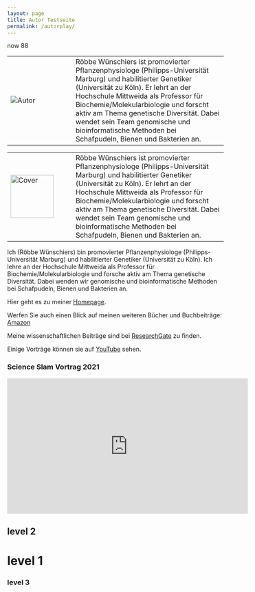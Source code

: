 ```yaml
---
layout: page
title: Autor Testseite
permalink: /autorplay/
---
```


now 88

<table>
  <tr>
    <td style="width:30%"><img src="/dummie/rwsmall.png" alt="Autor" style="object-fit: contain;"></td>
    <td style="width:70%">Röbbe Wünschiers ist promovierter Pflanzenphysiologe (Philipps-Universität Marburg) und habilitierter Genetiker (Universität zu Köln). Er lehrt an der Hochschule Mittweida als Professor für Biochemie/Molekularbiologie und forscht aktiv am Thema genetische Diversität. Dabei wendet sein Team genomische und bioinformatische Methoden bei Schafpudeln, Bienen und Bakterien an. </td>
  </tr>
 </table>
 
 <table>
  <tr>
    <td style="width:30%"><img src="/dummie/cover-dummie.png" alt="Cover" width="100" class="responsive"></td>
    <td style="width:70%">Röbbe Wünschiers ist promovierter Pflanzenphysiologe (Philipps-Universität Marburg) und habilitierter Genetiker (Universität zu Köln). Er lehrt an der Hochschule Mittweida als Professor für Biochemie/Molekularbiologie und forscht aktiv am Thema genetische Diversität. Dabei wendet sein Team genomische und bioinformatische Methoden bei Schafpudeln, Bienen und Bakterien an. </td>
  </tr>
 </table>
 

Ich (Röbbe Wünschiers) bin promovierter Pflanzenphysiologe (Philipps-Universität Marburg) und habilitierter Genetiker (Universität zu Köln). Ich lehre an der Hochschule Mittweida als Professor für Biochemie/Molekularbiologie und forsche aktiv am Thema genetische Diversität. Dabei wenden wir genomische und bioinformatische Methoden bei Schafpudeln, Bienen und Bakterien an.

Hier geht es zu meiner [Homepage](https://www.staff.hs-mittweida.de/~wuenschi). 

Werfen Sie auch einen Blick auf meinen weiteren Bücher und Buchbeiträge: [Amazon](https://www.amazon.de/R%25C3%25B6bbe-W%25C3%25BCnschiers/e/B001K6M8OY%3Fref=dbs_a_mng_rwt_scns_share)

Meine wissenschaftlichen Beiträge sind bei [ResearchGate](https://www.researchgate.net/profile/Roebbe-Wuenschiers) zu finden.

Einige Vorträge können sie auf [YouTube](https://www.youtube.com/results?search_query=wünschiers) sehen.

<h3>Science Slam Vortrag 2021</h3>

<iframe width="560" height="315" src="https://www.youtube.com/embed/OL33AcXbOLA" title="YouTube video player" frameborder="0" allow="accelerometer; autoplay; clipboard-write; encrypted-media; gyroscope; picture-in-picture" allowfullscreen></iframe>

## level 2

# level 1

### level 3

